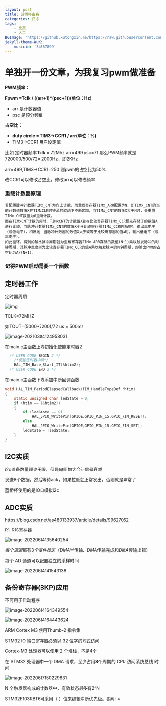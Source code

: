 ```yaml
---
layout: post
title: 蓝桥杯备赛
categories: 日志
tags: 
    - 比赛 
    - 大二
BGImage: 'https://github.xutongxin.me/https://raw.githubusercontent.com/xutongxin1/PictureBed/master/img0/20220310123346.png'
jekyll-theme-WuK:
    musicid: '34367899'
---
```


# 单独开一份文章，为我复习pwm做准备

**PWM频率：**

**Fpwm =Tclk / ((arr+1)\*(psc+1))(单位：Hz)**

- arr 是计数器值
- psc 是预分频值

**占空比：**

- **duty circle = TIM3->CCR1 / arr(单位：%)**
- TIM3->CCR1 用户设定值

比如 定时器频率**Tclk** = 72Mhz arr=499  psc=71   那么PWM频率就是720000/500/72= 2000Hz，即2KHz

arr=499,TIM3->CCR1=250   则pwm的占空比为50% 

改CCR1可以修改占空比，修改arr可以修改频率



### 重载计数器原理

```
若配置脉冲计数器TIMx_CNT为向上计数，而重载寄存器TIMx_ARR配置为N，即TIMx_CNT的当前计数值数值X在TIMxCLK时钟源的驱动下不断累加，当TIMx_CNT的数值X大于N时，会重置TIMx_CNT数值为0重新计数。
而在TIMxCNT计数的同时，TIMxCNT的计数值X会与比较寄存器TIMx_CCR预先存储了的数值A进行比较，当脉冲计数器TIMx_CNT的数值X小于比较寄存器TIMx_CCR的值A时，输出高电平（或低电平），相反地，当脉冲计数器的数值X大于或等于比较寄存器的值A时，输出低电平（或高电平）。
如此循环，得到的输出脉冲周期就为重载寄存器TIMx_ARR存储的数值(N+1)乘以触发脉冲的时钟周期，其脉冲宽度则为比较寄存器TIMx_CCR的值A乘以触发脉冲的时钟周期，即输出PWM的占空比为A/(N+1)。
```



### 记得PWM启动需要一个函数



## 定时器工作

定时器周期

![img](https://img-blog.csdnimg.cn/20190811192909430.png)

TCLK=72MHZ

如TOUT=(5000*7200)/72 us = 500ms

![image-20210304124958031](https://github.xutongxin.me/https://raw.githubusercontent.com/xutongxin1/PictureBed/master/img0/2020image-20210304124958031.png)

在main.c主函数上方初始化使能定时器2

```c
  /* USER CODE BEGIN 2 */
    /*使能定时器中断*/
    HAL_TIM_Base_Start_IT(&htim2);
  /* USER CODE END 2 */
```


在main.c主函数下方添加中断回调函数

```c
void HAL_TIM_PeriodElapsedCallback(TIM_HandleTypeDef *htim)
{
    static unsigned char ledState = 0;
    if (htim == (&htim2))
    {
        if (ledState == 0)
            HAL_GPIO_WritePin(GPIOE,GPIO_PIN_15,GPIO_PIN_RESET);
        else
            HAL_GPIO_WritePin(GPIOE,GPIO_PIN_15,GPIO_PIN_SET);
        ledState = !ledState;
    }
}
```



## I2C实质

i2c设备数量理论无限，但是电阻加大会让信号衰减

发送8个数据，然后等待ack，如果拉低就正常发出，否则就是异常了

蓝桥杯使用的是IO口模拟i2c

## ADC实质

https://blog.csdn.net/as480133937/article/details/99627062



R1-R15寄存器

![image-20220614135640254](https://github.xutongxin.me/https://raw.githubusercontent.com/xutongxin1/PictureBed/master/img0/image-20220614135640254.png)



*每个通道*都有3*个事件标志*（*DMA*半传输、*DMA*传输完成和*DMA*传输出错）

每个 AD 通道可以配置独立的采样时间

![image-20220614141543138](https://github.xutongxin.me/https://raw.githubusercontent.com/xutongxin1/PictureBed/master/img0/image-20220614141543138.png)





## 备份寄存器(BKP)应用

不可用于启动程序

![image-20220614164349554](C:/Users/xtx/AppData/Roaming/Typora/typora-user-images/image-20220614164349554.png)

![image-20220614164443624](https://github.xutongxin.me/https://raw.githubusercontent.com/xutongxin1/PictureBed/master/img0/image-20220614164443624.png)

ARM Cortex M3 使用Thumb-2 指令集

STM32 IO 端口寄存器必须以 32 位字的方式访问

Cortex-M3 处理器可以使用 2 个堆栈，不是4个



在 STM32 处理器中一个 DMA 请求，至少占用**8**个周期的 CPU 访问系统总线
时间

![image-20220617150229831](https://github.xutongxin.me/https://raw.githubusercontent.com/xutongxin1/PictureBed/master/img0/image-20220617150229831.png)

N 个触发器构成的计数器中，有效状态最多有2^N

STM32F103RBT6可采用（ ）位来编辑中断优先级。`答案：4`

